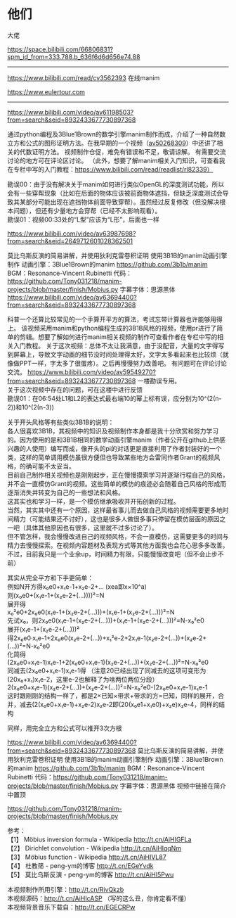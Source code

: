 # 他们

大佬

https://space.bilibili.com/66806831?spm_id_from=333.788.b_636f6d6d656e74.88

----------------------

https://www.bilibili.com/read/cv3562393   在线manim


https://www.eulertour.com















-------------------

https://www.bilibili.com/video/av61198503?from=search&seid=8932433677730897368

通过python编程及3Blue1Brown的数学引擎manim制作而成，介绍了一种自然数立方和公式的图形证明方法。在我早期的一个视频（[av50268309](https://www.bilibili.com/video/av50268309)）中还讲了相关的代数证明方法。 视频制作仓促，难免有错误和不足，敬请谅解。 有需要交流讨论的地方可在评论区讨论。 （此外，想要了解manim相关入门知识，可查看我在专栏中写的入门教程：https://www.bilibili.com/read/readlist/rl82339）



勘误00：由于没有解决关于manim如何进行类似OpenGL的深度测试功能，所以会有一些穿帮现象（比如在后面的物体应该被前面物体遮挡，但缺乏深度测试会导致其某部分可能出现在遮挡物体前面导致穿帮）。虽然经过反复修改（但没解决根本问题），但还有少量地方会穿帮（已经不太影响观看）。  
勘误01：视频00:33处的“L型”应该为“L形”，后面也一样













https://www.bilibili.com/video/av63987698?from=search&seid=2649712601028362501






莫比乌斯反演的简易讲解，并使用狄利克雷卷积证明 使用3B1B的manim动画引擎制作 动画引擎：3Blue1Brown的manim https://github.com/3b1b/manim BGM：Resonance-Vincent Rubinetti 代码：https://github.com/Tony031218/manim-projects/blob/master/finish/Mobius.py 字幕字体：思源黑体
https://www.bilibili.com/video/av63694400?from=search&seid=8932433677730897368







科普一个还算比较常见的一个手算开平方的算法，考试忘带计算器也许能够用得上。 该视频采用manim和python编程生成的3B1B风格的视频，使用pr进行了简单的剪辑。想要了解如何进行manim相关视频的制作可查看作者在专栏中写的相关入门教程。 关于这次视频：总体不太让我满意，由于没配音，大量的文字得写到屏幕上，导致文字动画的细节没时间处理得太好，文字太多看起来也比较烦（就像做PPT一样，字太多了很蛋疼）。之后再慢慢努力改善吧。 有问题可在评论讨论交流。
https://www.bilibili.com/video/av59549270?from=search&seid=8932433677730897368
一楼勘误专用。  
关于这次视频中存在的问题，可在这楼中进行反馈  
勘误01：在06:54处L1和L2的表达式最右端10的幂上标有误，应分别为10^(2(n-2))和10^(2(n-3))


关于开头风格等有些类似3B1B的说明：  
各人很喜欢3B1B，其视频中的知识及视频制作本身都是我十分欣赏和努力学习的。因为使用的是和3B1B相同的数学动画引擎manim（作者公开在github上供感兴趣的人使用）编写而成，像开头的pi的对话更是直接利用了作者封装好的一个类，这样的简单调用模仿虽很方便但也导致某些地方会雷同作者Grant的视频风格，的确可能不太妥当。  
目前自己制作相关视频也是刚刚起步，正在慢慢摸索学习并逐渐行程自己的风格，并不会一直模仿Grant的视频。这些简单的模仿的痕迹必会随着自己风格的形成而逐渐消失并转变为自己的一些想法和风格。  
这其实也和学习一样，是一个模仿继承吸收并开拓创新的过程。  
当然，其实其中还有一个原因，这样最省事儿而去做自己风格的视频需要更多地时间精力（可能结果还不讨好），这也是很多人做很多事只停留在模仿层面的原因之一吧（具体其他原因也有很多，这里就不过多讨论了）。  
但不管怎样，我会慢慢改进自己的视频风格，不会一直模仿，这需要更多的时间与精力去慢慢探索。在视频内容题材及表现方式等其他方面我也会花心思多多改善。不过，目前我只是一个业余up，时间精力有限，只能慢慢改变吧（但不会止步不前）



其实从完全平方和下手更简单：  
例如N开方得x₀e0+x₁e-1+x₂e-2+... (xea即x×10^a)  
则(x₀e0+(x₁e-1+(x₂e-2+(...))))²=N  
展开得  
x₀²e0+2x₀e0(x₁e-1+(x₂e-2+(...)))+(x₁e-1+(x₂e-2+(...)))²=N  
先试x₀，则2x₀e0(x₁e-1+(x₂e-2+(...)))+(x₁e-1+(x₂e-2+(...)))²=N-x₀²e0  
展开(x₁e-1+(x₂e-2+(...)))²  
得2x₀e0·x₁e-1+2x₀e0(x₂e-2+(...))+x₁²e-2+2x₁e-1(x₂e-2+(...))+(x₂e-2+(...))²=N-x₀²e0  
化简得  
(2x₀e0+x₁e-1)x₁e-1+2(x₀e0+x₁e-1)(x₂e-2+(...))+(x₂e-2+(...))²=N-x₀²e0  
同减去(2x₀e0+x₁e-1)x₁e-1得 （注意20已经出现了同减去的这项可变形为(20x₀+x₁)x₁e-2，这里e-2也解释了为啥两位两位分段）  
2(x₀e0+x₁e-1)(x₂e-2+(...))+(x₂e-2+(...))²=N-x₀²e0-(2x₀e0+x₁e-1)x₁e-1  
这时跟刚刚的结构一样了，都是2×已知×带求+带求的方=已知，同样的展开，合并，减去(2(x₀e0+x₁e-1)+x₂e-2)x₂e-2即(20(x₀e1+x₁e0)+x₂e)x₂e-4，同样的结构  
  
同样，用完全立方和公式可以推开3次方根














https://www.bilibili.com/video/av63694400?from=search&seid=8932433677730897368
莫比乌斯反演的简易讲解，并使用狄利克雷卷积证明 使用3B1B的manim动画引擎制作 动画引擎：3Blue1Brown的manim https://github.com/3b1b/manim BGM：Resonance-Vincent Rubinetti 代码：https://github.com/Tony031218/manim-projects/blob/master/finish/Mobius.py 字幕字体：思源黑体 视频中链接在简介中置顶



https://github.com/Tony031218/manim-projects/blob/master/finish/Mobius.py



参考：  
【1】 Möbius inversion formula - Wikipedia http://t.cn/AiHIGFLa  
【2】 Dirichlet convolution - Wikipedia http://t.cn/AiHIqqNm  
【3】 Möbius function - Wikipedia http://t.cn/AiHIVL87  
【4】 杜教筛 - peng-ym的博客 http://t.cn/EGeYvdk  
【5】 莫比乌斯反演 - peng-ym的博客 http://t.cn/AiHI5Pwu  
  
本视频制作所用引擎：http://t.cn/RivQkzb  
本视频源码：http://t.cn/AiHIcASP （写的这么丑，你肯定看不懂）  
本视频背景音乐下载自：http://t.cn/EGECRPw






















































































